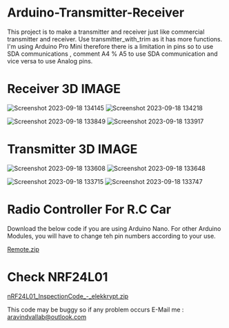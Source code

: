 # Arduino-Transmitter-Receiver

This project is to make a transmitter and receiver just like commercial transmitter and receiver.
Use transmitter_with_trim as it has more functions. I'm using Arduino Pro Mini therefore there is a limitation in pins so to use SDA communications , comment A4 % A5 to use SDA communication and vice versa to use Analog pins. 

# Receiver 3D IMAGE 

![Screenshot 2023-09-18 134145](https://github.com/HyperArx/Arduino-Transmitter-Receiver/assets/86643678/ea99f1ee-3162-425a-bd24-1693b3a2b001)
![Screenshot 2023-09-18 134218](https://github.com/HyperArx/Arduino-Transmitter-Receiver/assets/86643678/d91e2560-1855-461f-8238-2a0aa3840254)

![Screenshot 2023-09-18 133849](https://github.com/HyperArx/Arduino-Transmitter-Receiver/assets/86643678/028317d7-e2c3-4d8a-98c9-f3b1d13e1644)
![Screenshot 2023-09-18 133917](https://github.com/HyperArx/Arduino-Transmitter-Receiver/assets/86643678/2b8a5546-1c2a-4c96-98cb-bc6da7ae9cde)

# Transmitter 3D IMAGE 

![Screenshot 2023-09-18 133608](https://github.com/HyperArx/Arduino-Transmitter-Receiver/assets/86643678/1777a63e-7b49-465a-a2b8-a1fabc9be848)
![Screenshot 2023-09-18 133648](https://github.com/HyperArx/Arduino-Transmitter-Receiver/assets/86643678/bd1b8d34-d01f-4064-a3aa-88f128213253)

![Screenshot 2023-09-18 133715](https://github.com/HyperArx/Arduino-Transmitter-Receiver/assets/86643678/3c0b8628-505d-4a80-8b44-208bf762cb35)
![Screenshot 2023-09-18 133747](https://github.com/HyperArx/Arduino-Transmitter-Receiver/assets/86643678/3d6dc478-20d9-4829-97c0-83411b2b187b)

# Radio Controller For R.C Car

Download the below code if you are using Arduino Nano. For other Arduino Modules, you will have to change teh pin numbers according to your use.

[Remote.zip](https://github.com/HyperArx/Arduino-Transmitter-Receiver/files/7878967/Remote.zip) 

# Check NRF24L01

[nRF24L01_InspectionCode_-_elekkrypt.zip](https://github.com/HyperArx/Arduino-Transmitter-Receiver/files/7919641/nRF24L01_InspectionCode_-_elekkrypt.zip)


This code may be buggy so if any problem occurs E-Mail me : aravindvallab@outlook.com

